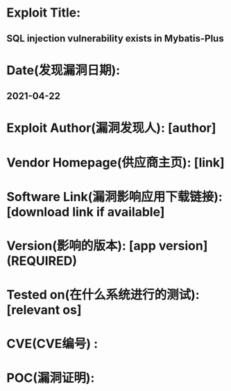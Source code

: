# Exploit Title: 
## SQL injection vulnerability exists in Mybatis-Plus

# Date(发现漏洞日期): 
## 2021-04-22

# Exploit Author(漏洞发现人): [author] 

# Vendor Homepage(供应商主页): [link] 

# Software Link(漏洞影响应用下载链接): [download link if available] 

# Version(影响的版本): [app version] (REQUIRED) 

# Tested on(在什么系统进行的测试): [relevant os] 

# CVE(CVE编号) : 

# POC(漏洞证明):

